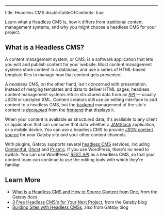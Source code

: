---

title: Headless CMS
disableTableOfContents: true

Learn what a Headless CMS is, how it differs from traditional content management systems, and why you might choose a headless CMS for your project.

## What is a Headless CMS?

A content management system, or CMS, is a software application that lets you edit and publish content for your website. Most content management systems store content in a database, and use a series of HTML-based template files to manage how that content gets presented.

A _headless CMS_, on the other hand, isn't concerned with presentation. Instead of merging templates and data to deliver HTML pages, headless content management systems return structured data from an [API](/docs/glossary/#api) &mdash; usually JSON or unstyled XML. Content creators still use an editing interface to add content to a headless CMS, but the [backend](/docs/glossary#frontend) management of the site's content is [_decoupled_](/docs/glossary#decoupled) from the [frontend](/docs/glossary#frontend) that displays it.

When your content is available as structured data, it's available to any client or application that can consume that data whether a [JAMStack](/docs/glossary/jamstack) application, or a mobile device. You can use a headless CMS to provide [JSON content source](/docs/sourcing-content-from-json-or-yaml/) for your Gatsby site and your other content channels.

With plugins, Gatsby supports several [headless CMS](/docs/headless-cms/) services, including [Contentful](https://www.contentful.com/), [Ghost](https://ghost.org/pricing/) and [Prismic](https://prismic.io/). If you use WordPress, there's no need to switch. You can use WordPress' [REST API](/docs/sourcing-from-wordpress/) as a headless CMS, so that your content team can continue to use the editing tools with which they're familiar.

## Learn More

- [What is a Headless CMS and How to Source Content from One](/docs/headless-cms/), from the Gatsby docs
- [3 Free Headless CMS's for Your Next Project](/blog/2019-10-15-free-headless-cms/), from the Gatsby blog
- [Building Sites with Headless CMSs](/blog/2018-2-3-sites-with-headless-cms/#reach-skip-nav), also from Gatsby blog
